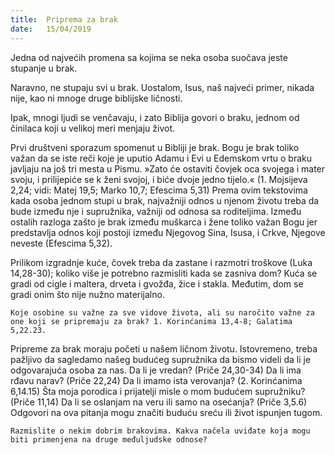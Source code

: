 ```yaml
---
title:  Priprema za brak
date:   15/04/2019
---
```


Jedna od najvećih promena sa kojima se neka osoba suočava jeste stupanje u brak.

Naravno, ne stupaju svi u brak. Uostalom, Isus, naš najveći primer, nikada nije, kao ni mnoge druge biblijske ličnosti.

Ipak, mnogi ljudi se venčavaju, i zato Biblija govori o braku, jednom od činilaca koji u velikoj meri menjaju život.

Prvi društveni sporazum spomenut u Bibliji je brak. Bogu je brak toliko važan da se iste reči koje je uputio Adamu i Evi u Edemskom vrtu o braku javljaju na još tri mesta u Pismu. »Zato će ostaviti čovjek oca svojega i mater svoju, i prilijepiće se k ženi svojoj, i biće dvoje jedno tijelo.« (1. Mojsijeva 2,24; vidi: Matej 19,5; Marko 10,7; Efescima 5,31) Prema ovim tekstovima kada osoba jednom stupi u brak, najvažniji odnos u njenom životu treba da bude između nje i supružnika, važniji od odnosa sa roditeljima. Između ostalih ra­zloga zašto je brak između muškarca i žene toliko važan Bogu jer predstavlja odnos koji postoji između Njegovog Sina, Isusa, i Crkve, Njegove neveste (Efescima 5,32).

Prilikom izgradnje kuće, čovek treba da zastane i razmotri troškove (Luka 14,28-30); koliko više je potrebno razmisliti kada se zasniva dom? Kuća se gradi od cigle i maltera, drveta i gvožđa, žice i stakla. Međutim, dom se gradi onim što nije nužno materijalno.

`Koje osobine su važne za sve vidove života, ali su naročito važne za one koji se pripremaju za brak? 1. Korinćanima 13,4-8; Galatima 5,22.23.`

Pripreme za brak moraju početi u našem ličnom životu. Istovremeno, treba pažljivo da sagledamo našeg budućeg supružnika da bismo videli da li je odgovarajuća osoba za nas. Da li je vredan? (Priče 24,30-34) Da li ima rđavu narav? (Priče 22,24) Da li imamo ista verovanja? (2. Korinćanima 6,14.15) Šta moja porodica i prijatelji misle o mom budućem supružniku? (Priče 11,14) Da li se oslanjam na veru ili samo na osećanja? (Priče 3,5.6) Odgovori na ova pitanja mogu značiti buduću sreću ili život ispunjen tugom.

`Razmislite o nekim dobrim brakovima. Kakva načela uviđate koja mogu biti primenjena na druge međuljudske odnose?`
